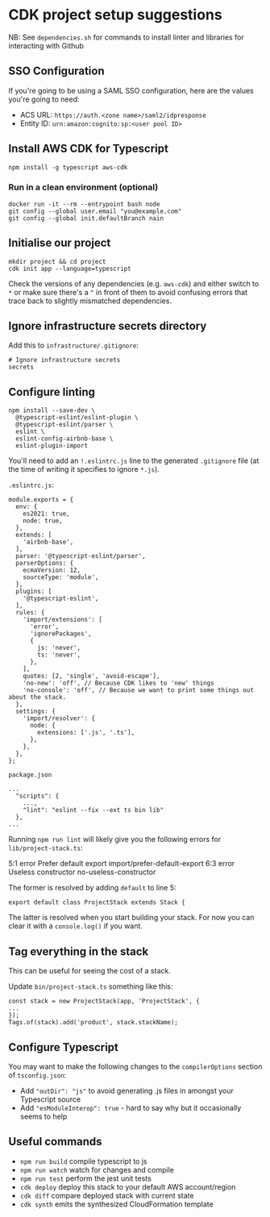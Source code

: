 # CDK project setup suggestions

NB: See `dependencies.sh` for commands to install linter and libraries for interacting with Github

## SSO Configuration

If you're going to be using a SAML SSO configuration, here are the values you're going to need:

 * ACS URL: `https://auth.<zone name>/saml2/idpresponse`
 * Entity ID: `urn:amazon:cognito:sp:<user pool ID>`

## Install AWS CDK for Typescript

    npm install -g typescript aws-cdk

### Run in a clean environment (optional)

    docker run -it --rm --entrypoint bash node
    git config --global user.email "you@example.com"
    git config --global init.defaultBranch nain

## Initialise our project

    mkdir project && cd project
    cdk init app --language=typescript

Check the versions of any dependencies (e.g. `aws-cdk`) and either switch to `*` or make sure there's a `^` in front of them to avoid confusing errors that trace back to slightly mismatched dependencies.

## Ignore infrastructure secrets directory

Add this to `infrastructure/.gitignore`:

    # Ignore infrastructure secrets
    secrets

## Configure linting

    npm install --save-dev \
      @typescript-eslint/eslint-plugin \
      @typescript-eslint/parser \
      eslint \
      eslint-config-airbnb-base \
      eslint-plugin-import

 You'll need to add an `!.eslintrc.js` line to the generated `.gitignore` file (at the time of writing it specifies to ignore `*.js`).

`.eslintrc.js`:

````
module.exports = {
  env: {
    es2021: true,
    node: true,
  },
  extends: [
    'airbnb-base',
  ],
  parser: '@typescript-eslint/parser',
  parserOptions: {
    ecmaVersion: 12,
    sourceType: 'module',
  },
  plugins: [
    '@typescript-eslint',
  ],
  rules: {
    'import/extensions': [
      'error',
      'ignorePackages',
      {
        js: 'never',
        ts: 'never',
      },
    ],
    quotes: [2, 'single', 'avoid-escape'],
    'no-new': 'off', // Because CDK likes to 'new' things
    'no-console': 'off', // Because we want to print some things out about the stack.
  },
  settings: {
    'import/resolver': {
      node: {
        extensions: ['.js', '.ts'],
      },
    },
  },
};
````

`package.json`

````
...
  "scripts": {
    ...,
    "lint": "eslint --fix --ext ts bin lib"
  },
...
````

Running `npm run lint` will likely give you the following errors for `lib/project-stack.ts`:

  5:1  error  Prefer default export  import/prefer-default-export
  6:3  error  Useless constructor    no-useless-constructor

The former is resolved by adding `default` to line 5:

    export default class ProjectStack extends Stack {

The latter is resolved when you start building your stack. For now you can clear it with a `console.log()` if you want.

## Tag everything in the stack

This can be useful for seeing the cost of a stack.

Update `bin/project-stack.ts` something like this:

    const stack = new ProjectStack(app, 'ProjectStack', {
    ...
    });
    Tags.of(stack).add('product', stack.stackName);

## Configure Typescript

You may want to make the following changes to the `compilerOptions` section of `tsconfig.json`:

 * Add `"outDir": "js"` to avoid generating .js files in amongst your Typescript source
 * Add `"esModuleInterop": true` - hard to say why but it occasionally seems to help

## Useful commands

* `npm run build`   compile typescript to js
* `npm run watch`   watch for changes and compile
* `npm run test`    perform the jest unit tests
* `cdk deploy`      deploy this stack to your default AWS account/region
* `cdk diff`        compare deployed stack with current state
* `cdk synth`       emits the synthesized CloudFormation template
